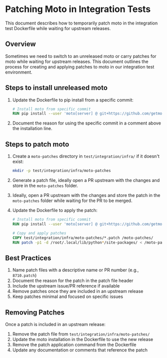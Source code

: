 # Patching Moto in Integration Tests

This document describes how to temporarily patch moto in the integration test Dockerfile while waiting for upstream releases.

## Overview

Sometimes we need to switch to an unreleased moto or carry patches for moto while waiting for upstream releases. This document outlines the process for creating and applying patches to moto in our integration test environment.

## Steps to install unreleased moto

1. Update the Dockerfile to pip install from a specific commit:
   ```dockerfile
   # Install moto from specific commit
   RUN pip install --user 'moto[server] @ git+https://github.com/getmoto/moto.git@<commit-hash>'
   ```

2. Document the reason for using the specific commit in a comment above the installation line.

## Steps to patch moto

1. Create a `moto-patches` directory in `test/integration/infra/` if it doesn't exist:
   ```bash
   mkdir -p test/integration/infra/moto-patches
   ```

2. Generate a patch file, ideally open a PR upstream with the changes and store in the `moto-patches` folder.

3. Ideally, open a PR upstream with the changes and store the patch in the `moto-patches` folder while waiting for the PR to be merged.

4. Update the Dockerfile to apply the patch:
   ```dockerfile
   # Install moto from specific commit
   RUN pip install --user 'moto[server] @ git+https://github.com/getmoto/moto.git@<commit-hash>'

   # Copy and apply patches
   COPY test/integration/infra/moto-patches/*.patch /moto-patches/
   RUN patch -p1 -d /root/.local/lib/python*/site-packages/ < /moto-patches/your-patch.patch
   ```

## Best Practices

1. Name patch files with a descriptive name or PR number (e.g., `8710.patch`)
2. Document the reason for the patch in the patch file header
3. Include the upstream issue/PR reference if available
4. Remove patches once they are included in an upstream release
5. Keep patches minimal and focused on specific issues

## Removing Patches

Once a patch is included in an upstream release:
1. Remove the patch file from `test/integration/infra/moto-patches/`
2. Update the moto installation in the Dockerfile to use the new release
3. Remove the patch application command from the Dockerfile
4. Update any documentation or comments that reference the patch
